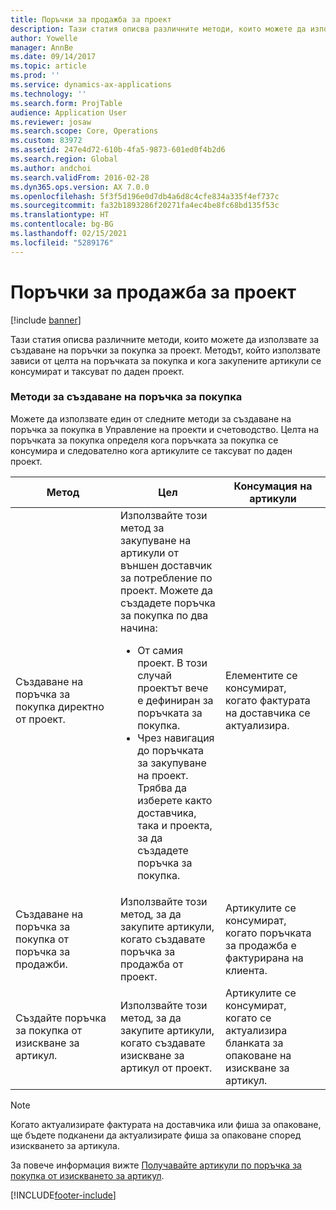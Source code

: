 ```yaml
---
title: Поръчки за продажба за проект
description: Тази статия описва различните методи, които можете да използвате за създаване на поръчки за покупка за проект. Методът, който използвате зависи от целта на поръчката за покупка и кога закупените артикули се консумират и таксуват по даден проект.
author: Yowelle
manager: AnnBe
ms.date: 09/14/2017
ms.topic: article
ms.prod: ''
ms.service: dynamics-ax-applications
ms.technology: ''
ms.search.form: ProjTable
audience: Application User
ms.reviewer: josaw
ms.search.scope: Core, Operations
ms.custom: 83972
ms.assetid: 247e4d72-610b-4fa5-9873-601ed0f4b2d6
ms.search.region: Global
ms.author: andchoi
ms.search.validFrom: 2016-02-28
ms.dyn365.ops.version: AX 7.0.0
ms.openlocfilehash: 5f3f5d196e0d7db4a6d8c4cfe834a335f4ef737c
ms.sourcegitcommit: fa32b1893286f20271fa4ec4be8fc68bd135f53c
ms.translationtype: HT
ms.contentlocale: bg-BG
ms.lasthandoff: 02/15/2021
ms.locfileid: "5289176"
---
```

# <a name="purchase-orders-for-a-project"></a>Поръчки за продажба за проект

[!include [banner](../includes/banner.md)]

Тази статия описва различните методи, които можете да използвате за създаване на поръчки за покупка за проект. Методът, който използвате зависи от целта на поръчката за покупка и кога закупените артикули се консумират и таксуват по даден проект.

### <a name="methods-for-creating-a-purchase-order"></a>Методи за създаване на поръчка за покупка

Можете да използвате един от следните методи за създаване на поръчка за покупка в Управление на проекти и счетоводство. Целта на поръчката за покупка определя кога поръчката за покупка се консумира и следователно кога артикулите се таксуват по даден проект.

<table>
<colgroup>
<col width="33%" />
<col width="33%" />
<col width="33%" />
</colgroup>
<thead>
<tr class="header">
<th>Метод</th>
<th>Цел</th>
<th>Консумация на артикули</th>
</tr>
</thead>
<tbody>
<tr class="odd">
<td>Създаване на поръчка за покупка директно от проект.</td>
<td>Използвайте този метод за закупуване на артикули от външен доставчик за потребление по проект. Можете да създадете поръчка за покупка по два начина:
<ul>
<li>От самия проект. В този случай проектът вече е дефиниран за поръчката за покупка.</li>
<li>Чрез навигация до поръчката за закупуване на проект. Трябва да изберете както доставчика, така и проекта, за да създадете поръчка за покупка.</li>
</ul></td>
<td>Елементите се консумират, когато фактурата на доставчика се актуализира.</td>
</tr>
<tr class="even">
<td>Създаване на поръчка за покупка от поръчка за продажби.</td>
<td>Използвайте този метод, за да закупите артикули, когато създавате поръчка за продажба от проект.</td>
<td>Артикулите се консумират, когато поръчката за продажба е фактурирана на клиента.</td>
</tr>
<tr class="odd">
<td>Създайте поръчка за покупка от изискване за артикул.</td>
<td>Използвайте този метод, за да закупите артикули, когато създавате изискване за артикул от проект.</td>
<td>Артикулите се консумират, когато се актуализира бланката за опаковане на изискване за артикул.</td>
</tr>
</tbody>
</table>

> [!NOTE] 
> Когато актуализирате фактурата на доставчика или фиша за опаковане, ще бъдете подканени да актуализирате фиша за опаковане според изискването за артикула.

За повече информация вижте [Получавайте артикули по поръчка за покупка от изискването за артикул](tasks/receive-items-purchase-order-item-requirement.md).



[!INCLUDE[footer-include](../includes/footer-banner.md)]